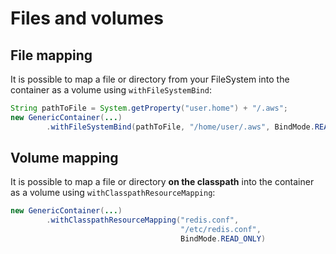 # Files and volumes

## File mapping

It is possible to map a file or directory from your FileSystem into the container as a volume using `withFileSystemBind`:
```java
String pathToFile = System.getProperty("user.home") + "/.aws";
new GenericContainer(...)
        .withFileSystemBind(pathToFile, "/home/user/.aws", BindMode.READ_ONLY)
```

## Volume mapping

It is possible to map a file or directory **on the classpath** into the container as a volume using `withClasspathResourceMapping`:
```java
new GenericContainer(...)
        .withClasspathResourceMapping("redis.conf",
                                      "/etc/redis.conf",
                                      BindMode.READ_ONLY)
```
